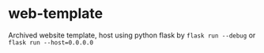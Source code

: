 # web-template

Archived website template, host using python flask by `flask run --debug` or `flask run --host=0.0.0.0`